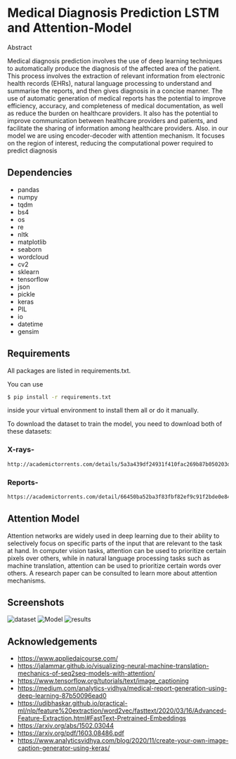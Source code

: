 
# Medical Diagnosis Prediction LSTM and Attention-Model

Abstract


Medical diagnosis prediction involves the use of deep learning techniques to automatically produce the diagnosis of the affected area of the patient. This process involves the extraction of relevant information from electronic health records (EHRs), natural language processing to understand and summarise the reports, and then gives diagnosis in a concise manner. The use of automatic generation of medical reports has the potential to improve efficiency, accuracy, and completeness of medical documentation, as well as reduce the burden on healthcare providers. It also has the potential to improve communication between healthcare providers and patients, and facilitate the sharing of information among healthcare providers. Also. in our model we are using encoder-decoder with attention mechanism. It focuses on the region of interest, reducing the computational power required to predict diagnosis



## Dependencies

-	pandas
-	numpy
-	tqdm
-	bs4
-	os
-	re
-	nltk
-	matplotlib
-	seaborn
-	wordcloud
-	cv2
-	sklearn
-	tensorflow
-	json
-	pickle
-	keras
-	PIL
-	io
-	datetime
-	gensim





## Requirements

All packages are listed in requirements.txt.

You can use 
```bash
$ pip install -r requirements.txt 
```
inside your virtual environment to install them all or do it manually.

To download the dataset to train the model, you need to download both of these datasets:

### X-rays-

```bash
http://academictorrents.com/details/5a3a439df24931f410fac269b87b050203d9467d
```
### Reports-

```bash
https://academictorrents.com/detail/66450ba52ba3f83fbf82ef9c91f2bde0e845aba9
```
    
## Attention Model

Attention networks are widely used in deep learning due to their ability to selectively focus on specific parts of the input that are relevant to the task at hand. In computer vision tasks, attention can be used to prioritize certain pixels over others, while in natural language processing tasks such as machine translation, attention can be used to prioritize certain words over others. A research paper can be consulted to learn more about attention mechanisms.


## Screenshots

![dataset](/images/dataset)
![Model](/images/attention_model)
![results](/images/sample_results)

## Acknowledgements

- https://www.appliedaicourse.com/
- https://jalammar.github.io/visualizing-neural-machine-translation-mechanics-of-seq2seq-models-with-attention/
- https://www.tensorflow.org/tutorials/text/image_captioning
- https://medium.com/analytics-vidhya/medical-report-generation-using-deep-learning-87b50096ead0
- https://udibhaskar.github.io/practical-ml/nlp/feature%20extraction/word2vec/fasttext/2020/03/16/Advanced-Feature-Extraction.html#FastText-Pretrained-Embeddings
- https://arxiv.org/abs/1502.03044
- https://arxiv.org/pdf/1603.08486.pdf
- https://www.analyticsvidhya.com/blog/2020/11/create-your-own-image-caption-generator-using-keras/

